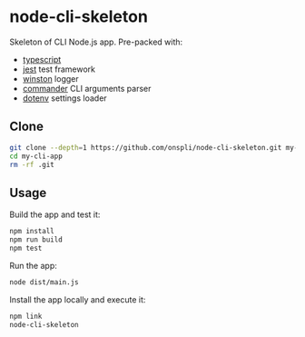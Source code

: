 # node-cli-skeleton

Skeleton of CLI Node.js app. Pre-packed with:

- [typescript](https://www.npmjs.com/package/typescript)
- [jest](https://www.npmjs.com/package/jest) test framework
- [winston](https://www.npmjs.com/package/winston) logger
- [commander](https://www.npmjs.com/package/commander) CLI arguments parser
- [dotenv](https://www.npmjs.com/package/dotenv) settings loader

## Clone

```sh
git clone --depth=1 https://github.com/onspli/node-cli-skeleton.git my-cli-app
cd my-cli-app
rm -rf .git
```

## Usage

Build the app and test it:

```sh
npm install
npm run build
npm test
```

Run the app:

```sh
node dist/main.js
```

Install the app locally and execute it:

```sh
npm link
node-cli-skeleton
```
